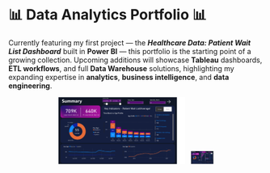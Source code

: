 # 📊 Data Analytics Portfolio 📊

Currently featuring my first project — the ***Healthcare Data: Patient Wait List Dashboard*** built in **Power BI** — this portfolio is the starting point of a growing collection. Upcoming additions will showcase **Tableau** dashboards, **ETL workflows**, and full **Data Warehouse** solutions, highlighting my expanding expertise in **analytics**, **business intelligence**, and **data engineering**.


<p align="center">
  <img src="power-bi-projects/healthcare-data-patient-wait-list/dashboard-screenshots/Summary.png" alt="Power BI Dashboard Summary" width="50%"/>
  &nbsp;
  <img src="power-bi-projects/healthcare-data-patient-wait-list/dashboard-screenshots/SummaryDrillDown.png" alt="Power BI Dashboard Detail" width="45"/>
</p>
